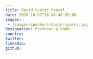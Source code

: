 ```yaml
---
title: David Suárez Pascal
date: 2020-10-07T16:46:48-05:00
images:
 - /images/speakers/david-suarez.jpg
designation: Profesor @ UNAM
country: 
twitter: 
linkedin: 
github: 
---
```


